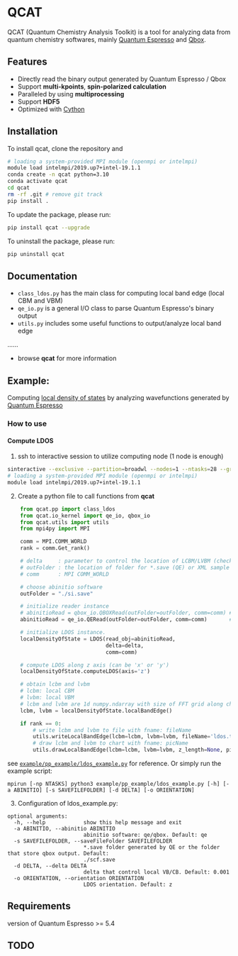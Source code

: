 # QCAT

QCAT (Quantum Chemistry Analysis Toolkit) is a tool for analyzing data from quantum chemistry softwares, mainly [Quantum Espresso](https://www.quantum-espresso.org) and [Qbox](http://qboxcode.org).

## Features
* Directly read the binary output generated by Quantum Espresso / Qbox
* Support **multi-kpoints**, **spin-polarized calculation**
* Paralleled by using **multiprocessing**
* Support **HDF5**
* Optimized with [Cython](https://github.com/cython/cython)

## Installation
To install qcat, clone the repository and
```bash
# loading a system-provided MPI module (openmpi or intelmpi)
module load intelmpi/2019.up7+intel-19.1.1
conda create -n qcat python=3.10
conda activate qcat
cd qcat
rm -rf .git # remove git track
pip install .
```
To update the package, please run:
```bash
pip install qcat --upgrade
```
To uninstall the package, please run:
```bash
pip uninstall qcat
```
## Documentation
* `class_ldos.py` has the main class for computing local band edge (local CBM and VBM)
* `qe_io.py` is a general I/O class to parse Quantum Espresso's binary output
* `utils.py` includes some useful functions to output/analyze local band edge

......
* browse **qcat** for more information

## Example:

Computing [local density of states](https://en.wikipedia.org/wiki/Density_of_states) by analyzing wavefunctions generated by [Quantum Espresso](https://www.quantum-espresso.org)

### How to use
#### Compute LDOS

1. ssh to interactive session to utilize computing node (1 node is enough)
```bash
sinteractive --exclusive --partition=broadwl --nodes=1 --ntasks=28 --gres=gpu:0 --time=2:00:00
# loading a system-provided MPI module (openmpi or intelmpi)
module load intelmpi/2019.up7+intel-19.1.1
```
2. Create a python file to call functions from **qcat**
```python
    from qcat.pp import class_ldos
    from qcat.io_kernel import qe_io, qbox_io
    from qcat.utils import utils
    from mpi4py import MPI

    comm = MPI.COMM_WORLD
    rank = comm.Get_rank()

    # delta     : parameter to control the location of LCBM/LVBM (checkout eq.3 of https://doi.org/10.1063/1.4811481)
    # outFolder : the location of folder for *.save (QE) or XML sample and qbox.out (QBOX) 
    # comm      : MPI COMM_WORLD

    # choose abinitio software
    outFolder = "./si.save"

    # initialize reader instance
    # abinitioRead = qbox_io.QBOXRead(outFolder=outFolder, comm=comm) # Qbox
    abinitioRead = qe_io.QERead(outFolder=outFolder, comm=comm)       # QE

    # initialize LDOS instance.
    localDensityOfState = LDOS(read_obj=abinitioRead,
                               delta=delta,
                               comm=comm)

    # compute LDOS along z axis (can be 'x' or 'y')
    localDensityOfState.computeLDOS(axis='z')

    # obtain lcbm and lvbm
    # lcbm: local CBM
    # lvbm: local VBM
    # lcbm and lvbm are 1d numpy.ndarray with size of FFT grid along chosen axis (z in this case).
    lcbm, lvbm = localDensityOfState.localBandEdge()

    if rank == 0:
        # write lcbm and lvbm to file with fname: fileName
        utils.writeLocalBandEdge(lcbm=lcbm, lvbm=lvbm, fileName='ldos.txt')
        # draw lcbm and lvbm to chart with fname: picName
        utils.drawLocalBandEdge(lcbm=lcbm, lvbm=lvbm, z_length=None, picName='ldos.pdf')
```
see [`example/pp_example/ldos_example.py`](./example/pp_example/ldos_example.py) for reference. Or simply run the example script:

```
mpirun [-np NTASKS] python3 example/pp_example/ldos_example.py [-h] [-a ABINITIO] [-s SAVEFILEFOLDER] [-d DELTA] [-o ORIENTATION]
```
3. Configuration of ldos_example.py:
```
optional arguments:
  -h, --help            show this help message and exit
  -a ABINITIO, --abinitio ABINITIO
                        abinitio software: qe/qbox. Default: qe
  -s SAVEFILEFOLDER, --saveFileFolder SAVEFILEFOLDER
                        *.save folder generated by QE or the folder that store qbox output. Default:
                        ./scf.save
  -d DELTA, --delta DELTA
                        delta that control local VB/CB. Default: 0.001
  -o ORIENTATION, --orientation ORIENTATION
                        LDOS orientation. Default: z
```

## Requirements
version of Quantum Espresso >= 5.4

## TODO

